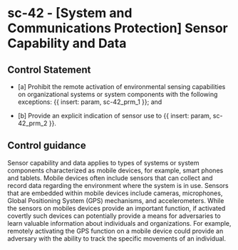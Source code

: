 # sc-42 - \[System and Communications Protection\] Sensor Capability and Data

## Control Statement

- \[a\] Prohibit the remote activation of environmental sensing capabilities on organizational systems or system components with the following exceptions: {{ insert: param, sc-42_prm_1 }}; and

- \[b\] Provide an explicit indication of sensor use to {{ insert: param, sc-42_prm_2 }}.

## Control guidance

Sensor capability and data applies to types of systems or system components characterized as mobile devices, for example, smart phones and tablets. Mobile devices often include sensors that can collect and record data regarding the environment where the system is in use. Sensors that are embedded within mobile devices include cameras, microphones, Global Positioning System (GPS) mechanisms, and accelerometers. While the sensors on mobiles devices provide an important function, if activated covertly such devices can potentially provide a means for adversaries to learn valuable information about individuals and organizations. For example, remotely activating the GPS function on a mobile device could provide an adversary with the ability to track the specific movements of an individual.
